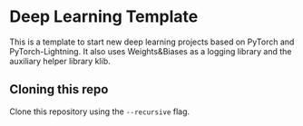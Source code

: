 # Deep Learning Template
This is a template to start new deep learning projects based on PyTorch and PyTorch-Lightning. It also uses Weights&Biases as a logging library and the auxiliary helper library klib.

## Cloning this repo
Clone this repository using the `--recursive` flag.